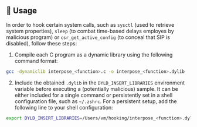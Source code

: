 ## 🔹 Usage
In order to hook certain system calls, such as `sysctl` (used to retrieve system properties), `sleep` (to combat time-based delays employes by malicious program) or `csr_get_active_config` (to conceal that SIP is disabled), follow these steps:

1. Compile each C program as a dynamic library using the following command format:
```bash
gcc -dynamiclib interpose_<function>.c -o interpose_<function>.dylib
```

2. Include the obtained `.dylib` in the `DYLD_INSERT_LIBRARIES` environment variable before executing a (potentially malicious) sample. It can be either included for a single command or persistently set in a shell configuration file, such as `~/.zshrc`. For a persistent setup, add the following line to your shell configuration:
```bash
export DYLD_INSERT_LIBRARIES=/Users/vm/hooking/interpose_<function>.dylib
```